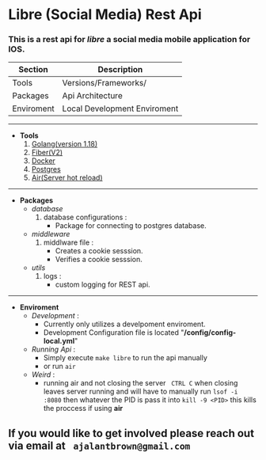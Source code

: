 # Libre (Social Media) Rest Api

### This is a rest api for *libre* a social media mobile application for IOS.

| Section | Description |
| ----------- | ----------- |
| Tools | Versions/Frameworks/ |
| Packages | Api Architecture |
| Enviroment | Local Development Enviroment

---
- **Tools**
    1. [Golang(version 1.18)](https://go.dev/)
    2. [Fiber(V2)](https://docs.gofiber.io/)
    3. [Docker](https://docs.docker.com/get-docker/)
    4. [Postgres](https://www.postgresql.org/download/)
    5. [Air(Server hot reload)](https://github.com/cosmtrek/air)

---
- **Packages**
    - *database*
        1. database configurations
            : 
            - Package for connecting to postgres database.
    - *middleware*
        1. middlware file
            : 
              - Creates a cookie sesssion.
              - Verifies a cookie sesssion.
    - *utils*
        1. logs
            : 
             - custom logging for REST api.
---
- **Enviroment**
    - *Development*
        : 
        - Currently only utilizes a develpoment enviroment.
        - Development Configuration file is located "**/config/config-local.yml**"
    - *Running Api*
        : 
        - Simply execute ``` make libre ``` to run the api manually
        - or run ```air``` 
    - *Weird*
        :
        - running air and not closing the server ``` CTRL C``` when closing leaves server running and will have to manually run ``` lsof -i :8080 ``` then whatever the PID is pass it into ```kill -9 <PID>``` this kills the proccess if using **air**

## If you would like to get involved please reach out via email at ``` ajalantbrown@gmail.com```
 
